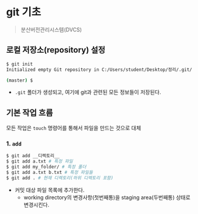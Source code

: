 # git 기초

> 분산버전관리시스템(DVCS)

## 로컬 저장소(repository) 설정

```bash
$ git init
Initialized empty Git repository in C:/Users/student/Desktop/정리/.git/

(master) $
```

* `.git` 폴더가 생성되고, 여기에 git과 관련된 모든 정보들이 저장된다.

## 기본 작업 흐름

모든 작업은 `touch` 명령어를 통해서 파일을 만드는 것으로 대체 

### 1. `add`

```bash
$ git add __디렉토리__
$ git add a.txt # 특정 파일
$ git add my_folder/ # 특정 폴더
$ git add a.txt b.txt # 특정 파일들
$ git add . # 현재 디렉토리(하위 디렉토리 포함)
```

* 커밋 대상 파일 목록에 추가한다.
  * working directory의 변경사항(첫번째통)을 staging area(두번째통) 상태로 변경시킨다.